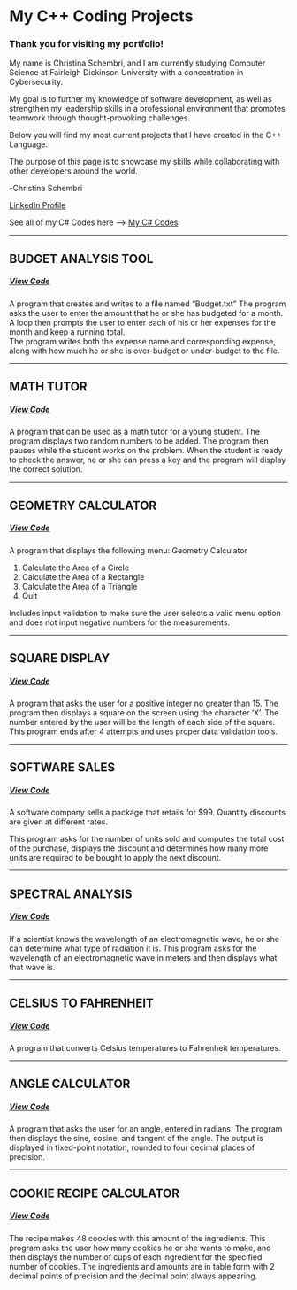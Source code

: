 # My C++ Coding Projects


### Thank you for visiting my portfolio! 

My name is Christina Schembri, and I am currently studying Computer Science at Fairleigh Dickinson University with a concentration in Cybersecurity.

My goal is to further my knowledge of software development, as well as strengthen my leadership skills in a professional environment that promotes teamwork through thought-provoking challenges.

Below you will find my most current projects that I have created in the C++ Language. 

The purpose of this page is to showcase my skills while collaborating with other developers around the world.


-Christina Schembri

[LinkedIn Profile](https://www.linkedin.com/in/christina-schembri/)


See all of my C# Codes here --> [My C# Codes](_________)


----------------------------------------------------------------------------------------------------------------------------
## BUDGET ANALYSIS TOOL

##### [View Code](https://github.com/pontesda/Portfolio/blob/master/budget.cpp)

A program that creates and writes to a file named “Budget.txt”
The program asks the user to enter the amount that he or she has budgeted for a month.  
A loop then prompts the user to enter each of his or her expenses for the month and keep a running total.  
The program writes both the expense name and corresponding expense, along with how much he or she is over-budget or under-budget to the file.

----------------------------------------------------------------------------------------------------------------------------
## MATH TUTOR

##### [View Code]()

A program that can be used as a math tutor for a young student. The program displays two random numbers to be added. The program then pauses while the student works on the problem. When the student is ready to check the answer, he or she can press a key and the program will display the correct solution.

----------------------------------------------------------------------------------------------------------------------------
## GEOMETRY CALCULATOR

##### [View Code]()

A program  that displays the following menu:
Geometry Calculator
1.	Calculate the Area of a Circle
2.	Calculate the Area of a Rectangle
3.	Calculate the Area of a Triangle
4.	Quit

Includes input validation to make sure the user selects a valid menu option and does not input negative numbers for the measurements.

----------------------------------------------------------------------------------------------------------------------------
## SQUARE DISPLAY

##### [View Code]()

A program that asks the user for a positive integer no greater than 15. The program then displays a square on the screen using the character ‘X’. 
The number entered by the user will be the length of each side of the square.
This program ends after 4 attempts and uses proper data validation tools.

----------------------------------------------------------------------------------------------------------------------------
## SOFTWARE SALES

##### [View Code]()

A software company sells a package that retails for $99. Quantity discounts are given at different rates.

This program asks for the number of units sold and computes the total cost of the purchase, displays the discount and determines how many more units are required to be bought to apply the next discount.

----------------------------------------------------------------------------------------------------------------------------
## SPECTRAL ANALYSIS

##### [View Code]()

If a scientist knows the wavelength of an electromagnetic wave, he or she can determine what type of radiation it is. 
This program asks for the wavelength of an electromagnetic wave in meters and then displays 
what that wave is.

----------------------------------------------------------------------------------------------------------------------------
## CELSIUS TO FAHRENHEIT

##### [View Code]()

A program that converts Celsius temperatures to Fahrenheit temperatures.

----------------------------------------------------------------------------------------------------------------------------
## ANGLE CALCULATOR

##### [View Code]()

A program that asks the user for an angle, entered in radians. The program then displays the sine, cosine, and tangent of the angle. The output is displayed in fixed-point notation, rounded to four decimal places of precision.

----------------------------------------------------------------------------------------------------------------------------
## COOKIE RECIPE CALCULATOR

##### [View Code]()

The recipe makes 48 cookies with this amount of the ingredients. This program asks the user how many cookies he or she wants to make, and then displays the number of cups of each ingredient for the specified number of cookies.  The ingredients and amounts are in table form with 2 decimal points of precision and the decimal point always appearing. 
